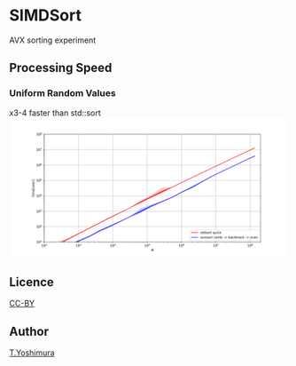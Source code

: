 # SIMDSort

AVX sorting experiment

## Processing Speed

### Uniform Random Values
x3-4 faster than std::sort  
![random](https://github.com/tk-yoshimura/SIMDSort/blob/main/figures/random_speed.svg)  

## Licence
[CC-BY](https://github.com/tk-yoshimura/SIMDSort/blob/main/LICENSE)

## Author

[T.Yoshimura](https://github.com/tk-yoshimura)
